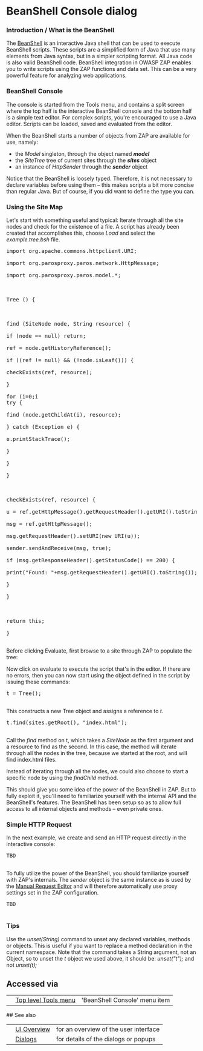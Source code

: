 # BeanShell Console dialog
### Introduction / What is the BeanShell

The [BeanShell](http://www.beanshell.org/) is an interactive Java shell that can be used to execute BeanShell scripts. These scripts are a simplified form of Java that use many elements from Java syntax, but in a simpler scripting format. All Java code is also valid BeanShell code. BeanShell integration in OWASP ZAP enables you to write scripts using the ZAP functions and data set. This can be a very powerful feature for analyzing web applications.
### BeanShell Console

The console is started from the Tools menu, and contains a split screen where the top half is the interactive
BeanShell console and the bottom half is a simple text editor. For complex scripts, you're encouraged
to use a Java editor. Scripts can be loaded, saved and evaluated from the editor.

When the BeanShell starts a number of objects from ZAP are available for use, namely:
  * the _Model_ singleton, through the object named **_model_**
  * the _SiteTree_ tree of current sites through the **_sites_** object
  * an instance of _HttpSender_ through the **_sender_** object

Notice that the BeanShell is loosely typed. Therefore, it is not necessary to declare variables before
using them – this makes scripts a bit more concise than regular Java. But of course, if you did want
to define the type you can.
### Using the Site Map

Let's start with something useful and typical: Iterate through all the site nodes and check for the existence
of a file. A script has already been created that accomplishes this, choose _Load_ and select the _example.tree.bsh_
file.
<pre>
import org.apache.commons.httpclient.URI;<br>
import org.parosproxy.paros.network.HttpMessage;<br>
import org.parosproxy.paros.model.*;<br>
<br>
Tree () {<br>
<br>
find (SiteNode node, String resource) {<br>
if (node == null) return;<br>
ref = node.getHistoryReference();<br>
if ((ref != null) && (!node.isLeaf())) {<br>
checkExists(ref, resource);<br>
}<br>
for (i=0;i<node.getChildCount();i++) {<br>
try {<br>
find (node.getChildAt(i), resource);<br>
} catch (Exception e) {<br>
e.printStackTrace();<br>
}<br>
}<br>
}<br>
<br>
checkExists(ref, resource) {<br>
u = ref.getHttpMessage().getRequestHeader().getURI().toString() + "/" + resource;<br>
msg = ref.getHttpMessage();<br>
msg.getRequestHeader().setURI(new URI(u));<br>
sender.sendAndReceive(msg, true);<br>
if (msg.getResponseHeader().getStatusCode() == 200) {<br>
print("Found: "+msg.getRequestHeader().getURI().toString());<br>
}<br>
}<br>
<br>
return this;<br>
}<br>
</pre>

Before clicking Evaluate, first browse to a site through ZAP to populate the tree:

Now click on evaluate to execute the script that's in the editor. If there are no errors, then you can
now start using the object defined in the script by issuing these commands:
<pre>
t = Tree();<br>
</pre>

This constructs a new Tree object and assigns a reference to _t_.
<pre>
t.find(sites.getRoot(), "index.html");<br>
</pre>

Call the _find_ method on t, which takes a _SiteNode_ as the first argument and a resource to find as the
second. In this case, the method will iterate through all the nodes in the tree, because we started at
the root, and will find index.html files.

Instead of iterating through all the nodes, we could also choose to start a specific node by using the
_findChild_ method.

This should give you some idea of the power of the BeanShell in ZAP. But to fully exploit it, you'll
need to familiarize yourself with the internal API and the BeanShell's features. The BeanShell has been
setup so as to allow full access to all internal objects and methods – even private ones.
### Simple HTTP Request

In the next example, we create and send an HTTP request directly in the interactive console:
<pre>
TBD<br>
</pre>

To fully utilize the power of the BeanShell, you should familiarize yourself with ZAP's internals. The
_sender_ object is the same instance as is used by the [Manual Request Editor](HelpUiDialogsMan_req) and will therefore automatically use proxy settings set in the ZAP configuration.
<pre>
TBD<br>
</pre>
### Tips

Use the _unset(String)_ command to unset any declared variables, methods or objects. This is useful if
you want to replace a method declaration in the current namespace. Note that the command takes a String
argument, not an Object, so to unset the _t_ object we used above, it should be: _unset("t");_ and not _unset(t);_

## Accessed via
<table>
<tr><td></td><td><a href='HelpUiTlmenuTools'>Top level Tools menu</a></td><td>'BeanShell Console' menu item</td></tr>
</table>
## See also
<table>
<tr><td></td><td><a href='HelpUiOverview'>UI Overview</a></td><td>for an overview of the user interface</td></tr>
<tr><td></td><td><a href='HelpUiDialogsDialogs'>Dialogs</a></td><td>for details of the dialogs or popups </td></tr>
</table>